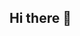 ## Hi there 👋

<!--
**VanTeacher/VanTeacher** is a ✨ _special_ ✨ repository because its `README.md` (this file) appears on your GitHub profile.

Here are some ideas to get you started:

- 🔭 I’m currently working on PTIT
- 🌱 I’m currently learning PhD
- 👯 I’m looking to collaborate on HVC Corp. 
- 🤔 I’m looking for help with Students and Experts
- 💬 Ask me about (bio)
- IT consulting expert.
- Senior advisor to the Application Board of HVC Corp.
- President of the Green Digital Transformation Club (HISA).
- Former Deputy IT Director of Nguyen Hoang Group.
- Former IT Director of Trung Nguyen Group.
- Former Head of the IT Department at QSR Vietnam Group in the F&B sector.
- Over 20 years of experience in the IT industry and automation in the textile and mechanical industries.
- Over 10 years of experience in implementing application systems such as ERP D365FO,MES,SCADA,SAP S4/HANA, B1,ORACEL EBS, PLM, CRM, ECOM, and MOBILE APPS.

-->

